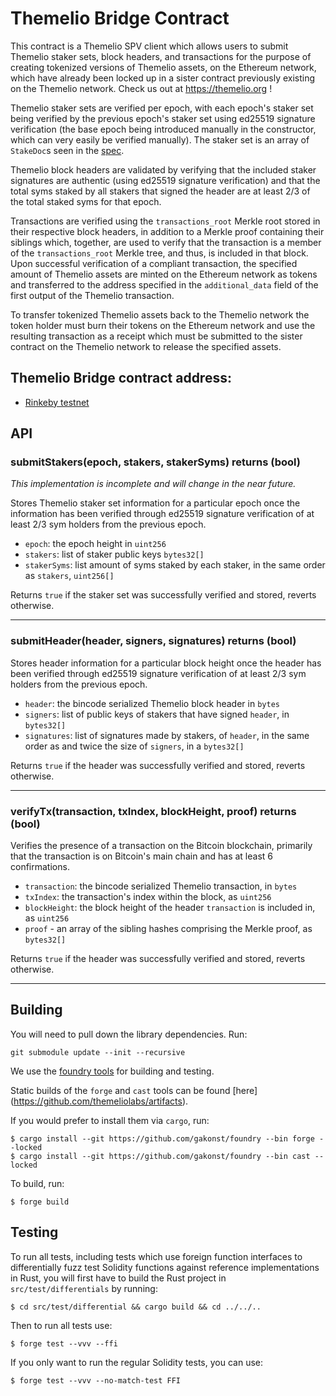 # Themelio Bridge Contract

This contract is a Themelio SPV client which allows users to submit Themelio staker sets,
block headers, and transactions for the purpose of creating tokenized versions of Themelio
assets, on the Ethereum network, which have already been locked up in a sister contract
previously existing on the Themelio network. Check us out at https://themelio.org !

Themelio staker sets are verified per epoch, with each epoch's staker set being verified by
the previous epoch's staker set using ed25519 signature verification (the base epoch being
introduced manually in the constructor, which can very easily be verified manually). The
staker set is an array of `StakeDoc`s seen in the [spec](https://docs.themelio.org/specifications/consensus-spec/#stakes).

Themelio block headers are validated by verifying that the included staker signatures
are authentic (using ed25519 signature verification) and that the total syms staked by all
stakers that signed the header are at least 2/3 of the total staked syms for that epoch.

Transactions are verified using the `transactions_root` Merkle root stored in their respective
block headers, in addition to a Merkle proof containing their siblings which, together, are used to
verify that the transaction is a member of the `transactions_root` Merkle tree, and thus, is
included in that block. Upon successful verification of a compliant transaction, the specified
amount of Themelio assets are minted on the Ethereum network as tokens and transferred to the
address specified in the `additional_data` field of the first output of the Themelio transaction.

To transfer tokenized Themelio assets back to the Themelio network the token holder must burn
their tokens on the Ethereum network and use the resulting transaction as a receipt which
must be submitted to the sister contract on the Themelio network to release the specified
assets.


## Themelio Bridge contract address:

* [Rinkeby testnet](https://rinkeby.etherscan.io/address/0x77653c46fbbadb73a389f99bc2a19ab5efb2ec01)



## API

### submitStakers(epoch, stakers, stakerSyms) returns (bool)

*This implementation is incomplete and will change in the near future.*

Stores Themelio staker set information for a particular epoch once the information has been
verified through ed25519 signature verification of at least 2/3 sym holders from the previous
epoch.

* `epoch`: the epoch height in `uint256`
* `stakers`: list of staker public keys `bytes32[]`
* `stakerSyms`: list amount of syms staked by each staker, in the same order as `stakers`,
`uint256[]`

Returns `true` if the staker set was successfully verified and stored, reverts otherwise.

----

### submitHeader(header, signers, signatures) returns (bool)

Stores header information for a particular block height once the header has been verified through
ed25519 signature verification of at least 2/3 sym holders from the previous epoch.

* `header`: the bincode serialized Themelio block header in `bytes`
* `signers`: list of public keys of stakers that have signed `header`, in `bytes32[]`
* `signatures`: list of signatures made by stakers, of `header`, in the same order as and twice the
size of `signers`, in a `bytes32[]`

Returns `true` if the header was successfully verified and stored, reverts otherwise.

----

### verifyTx(transaction, txIndex, blockHeight, proof) returns (bool)

Verifies the presence of a transaction on the Bitcoin blockchain, primarily that the transaction is
on Bitcoin's main chain and has at least 6 confirmations.

* `transaction`: the bincode serialized Themelio transaction, in `bytes`
* `txIndex`: the transaction's index within the block, as `uint256`
* `blockHeight`: the block height of the header `transaction` is included in, as `uint256`
* `proof` - an array of the sibling hashes comprising the Merkle proof, as `bytes32[]`

Returns `true` if the header was successfully verified and stored, reverts otherwise.

---


## Building
You will need to pull down the library dependencies. Run:

```
git submodule update --init --recursive
```

We use the [foundry tools](https://github.com/gakonst/foundry) for building and testing.

Static builds of the `forge` and `cast` tools can be found [here]
(https://github.com/themeliolabs/artifacts).

If you would prefer to install them via `cargo`, run:

```
$ cargo install --git https://github.com/gakonst/foundry --bin forge --locked
$ cargo install --git https://github.com/gakonst/foundry --bin cast --locked
```

To build, run:
```
$ forge build
```


## Testing

To run all tests, including tests which use foreign function interfaces to differentially fuzz test
Solidity functions against reference implementations in Rust, you will first have to build the
Rust project in `src/test/differentials` by running:
```
$ cd src/test/differential && cargo build && cd ../../..
```
Then to run all tests use:
```
$ forge test --vvv --ffi
```

If you only want to run the regular Solidity tests, you can use:
```
$ forge test --vvv --no-match-test FFI
```
